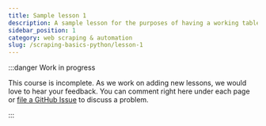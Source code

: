 ```yaml
---
title: Sample lesson 1
description: A sample lesson for the purposes of having a working table of contents.
sidebar_position: 1
category: web scraping & automation
slug: /scraping-basics-python/lesson-1
---
```


:::danger Work in progress

This course is incomplete. As we work on adding new lessons, we would love to hear your feedback. You can comment right here under each page or [file a GitHub Issue](https://github.com/apify/apify-docs/issues) to discuss a problem.

:::
